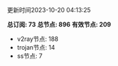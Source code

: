 更新时间2023-10-20 04:13:25

**总订阅: 73**
**总节点: 896**
**有效节点: 209**
- v2ray节点: 188
- trojan节点: 14
- ss节点: 7
